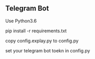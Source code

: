 ## Telegram Bot
Use Python3.6

pip install -r requirements.txt

copy config.explay.py to config.py

set your telegram bot toekn in config.py
